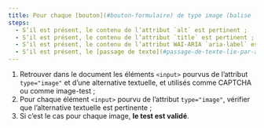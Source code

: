```yaml
---
title: Pour chaque [bouton](#bouton-formulaire) de type image (balise `<input>` avec l’attribut `type="image"`) utilisé comme [CAPTCHA](#captcha) ou comme [image-test](#image-test), ayant une [alternative textuelle](#alternative-textuelle-image), cette alternative est-elle pertinente ?
steps:
  - S’il est présent, le contenu de l’attribut `alt` est pertinent ;
  - S’il est présent, le contenu de l’attribut `title` est pertinent ;
  - S’il est présent, le contenu de l’attribut WAI-ARIA `aria-label` est pertinent ;
  - S’il est présent, le [passage de texte](#passage-de-texte-lie-par-aria-labelledby-ou-aria-describedby) associé via l’attribut WAI-ARIA `aria-labelledby` est pertinent.
---
```


1. Retrouver dans le document les éléments `<input>` pourvus de l’attribut `type="image"` et d’une alternative textuelle, et utilisés comme CAPTCHA ou comme image-test ;
2. Pour chaque élément `<input>` pourvu de l’attribut `type="image"`, vérifier que l’alternative textuelle est pertinente ;
3. Si c’est le cas pour chaque image, **le test est validé**.
